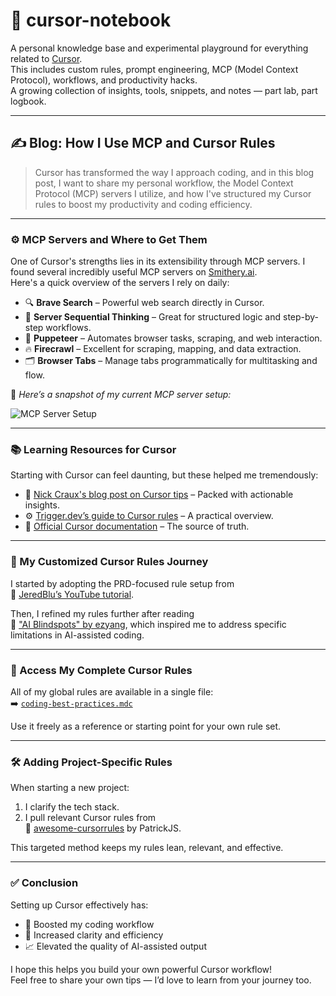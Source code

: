 # 📓 cursor-notebook

A personal knowledge base and experimental playground for everything related to [Cursor](https://cursor.so).  
This includes custom rules, prompt engineering, MCP (Model Context Protocol), workflows, and productivity hacks.  
A growing collection of insights, tools, snippets, and notes — part lab, part logbook.

---

## ✍️ Blog: How I Use MCP and Cursor Rules

> Cursor has transformed the way I approach coding, and in this blog post, I want to share my personal workflow, the Model Context Protocol (MCP) servers I utilize, and how I've structured my Cursor rules to boost my productivity and coding efficiency.

---

### ⚙️ MCP Servers and Where to Get Them

One of Cursor's strengths lies in its extensibility through MCP servers. I found several incredibly useful MCP servers on [Smithery.ai](https://smithery.ai/).  
Here's a quick overview of the servers I rely on daily:

- 🔍 **Brave Search** – Powerful web search directly in Cursor.
- 🧠 **Server Sequential Thinking** – Great for structured logic and step-by-step workflows.
- 🤖 **Puppeteer** – Automates browser tasks, scraping, and web interaction.
- 🔥 **Firecrawl** – Excellent for scraping, mapping, and data extraction.
- 🗂️ **Browser Tabs** – Manage tabs programmatically for multitasking and flow.

📸 *Here’s a snapshot of my current MCP server setup:*

![MCP Server Setup](https://i.postimg.cc/g0QVtJk0/image.png)


---

### 📚 Learning Resources for Cursor

Starting with Cursor can feel daunting, but these helped me tremendously:

- 📝 [Nick Craux's blog post on Cursor tips](https://www.nickcraux.com/blog/cursor-tips) – Packed with actionable insights.
- ⚙️ [Trigger.dev’s guide to Cursor rules](https://trigger.dev/blog/cursor-rules) – A practical overview.
- 📘 [Official Cursor documentation](https://docs.cursor.com/context/rules-for-ai) – The source of truth.

---

### 🧩 My Customized Cursor Rules Journey

I started by adopting the PRD-focused rule setup from  
🎥 [JeredBlu’s YouTube tutorial](https://www.youtube.com/watch?v=41xaJsJ8GVc&ab_channel=JeredBlu).

Then, I refined my rules further after reading  
🧠 ["AI Blindspots" by ezyang](https://ezyang.github.io/ai-blindspots/), which inspired me to address specific limitations in AI-assisted coding.

---

### 📄 Access My Complete Cursor Rules

All of my global rules are available in a single file:  
➡️ [`coding-best-practices.mdc`](https://github.com/KalinYorgov/cursor-notebook/blob/main/coding-best-practices.mdc)

Use it freely as a reference or starting point for your own rule set.

---

### 🛠️ Adding Project-Specific Rules

When starting a new project:

1. I clarify the tech stack.
2. I pull relevant Cursor rules from  
   🔗 [awesome-cursorrules](https://github.com/PatrickJS/awesome-cursorrules?tab=readme-ov-file#contents) by PatrickJS.

This targeted method keeps my rules lean, relevant, and effective.

---

### ✅ Conclusion

Setting up Cursor effectively has:

- 🚀 Boosted my coding workflow
- 🧠 Increased clarity and efficiency
- 📈 Elevated the quality of AI-assisted output

I hope this helps you build your own powerful Cursor workflow!  
Feel free to share your own tips — I’d love to learn from your journey too.
